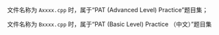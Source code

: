 文件名称为 `Axxxx.cpp` 时，属于“PAT (Advanced Level) Practice”题目集；

文件名称为 `Bxxxx.cpp` 时，属于“PAT (Basic Level) Practice （中文）”题目集